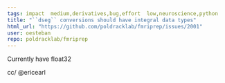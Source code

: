 ```yaml
---
tags: impact  medium,derivatives,bug,effort  low,neuroscience,python
title: "``dseg`` conversions should have integral data types"
html_url: "https://github.com/poldracklab/fmriprep/issues/2001"
user: oesteban
repo: poldracklab/fmriprep
---
```


Currently have float32

cc/ @ericearl